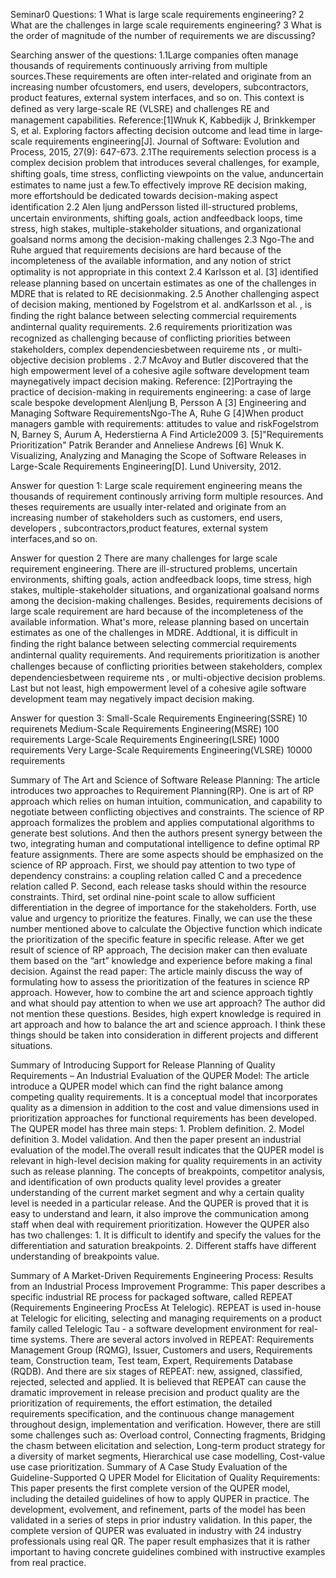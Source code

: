 Seminar0
Questions:
1 What is large scale requirements engineering?
2 What are the challenges in large scale requirements engineering?
3 What is the order of magnitude of the number of requirements we are
discussing?

Searching answer of the questions:
1.1Large companies often manage thousands of requirements continuously arriving from multiple sources.These requirements are often inter-related and originate from an increasing number ofcustomers, end users, developers, subcontractors, product features, external system interfaces, and so on. This context is deﬁned as very large-scale RE (VLSRE) and challenges RE and management capabilities.
Reference:[1]Wnuk K, Kabbedijk J, Brinkkemper S, et al. Exploring factors affecting decision outcome and lead time in large‐scale requirements engineering[J]. Journal of Software: Evolution and Process, 2015, 27(9): 647-673.
2.1The requirements selection process is a complex decision problem that introduces several challenges, for example, shifting goals, time stress, conﬂicting viewpoints on the value, anduncertain estimates to name just a few.To effectively improve RE decision making, more effortshould be dedicated towards decision-making aspect identiﬁcation 
2.2 Alen ljung andPersson listed ill-structured problems, uncertain environments, shifting goals, action andfeedback loops, time stress, high stakes, multiple-stakeholder situations, and organizational goalsand norms among the decision-making challenges
2.3 Ngo-The and Ruhe argued that requirements decisions are hard because of the incompleteness of the available information, and any notion of strict optimality is not appropriate in this context
2.4 Karlsson et al. [3] identiﬁed release planning based on uncertain estimates as one of the challenges in MDRE that is related to RE decisionmaking. 
2.5 Another challenging aspect of decision making, mentioned by Fogelstrom et al. andKarlsson et al. , is ﬁnding the right balance between selecting commercial requirements andinternal quality requirements. 
2.6 requirements prioritization was recognized as challenging because of conﬂicting priorities between stakeholders, complex dependenciesbetween requireme nts , or multi-objective decision problems . 
2.7 McAvoy and Butler discovered that the high empowerment level of a cohesive agile software development team maynegatively impact decision making.
Reference:
[2]Portraying the practice of decision-making in requirements engineering: a case of large scale bespoke development
Alenljung B, Persson A
[3] Engineering and Managing Software RequirementsNgo-The A, Ruhe G
[4]When product managers gamble with requirements: attitudes to value and riskFogelstrom N, Barney S, Aurum A, Hederstierna A
Find Article2009
3.
[5]"Requirements Prioritization" Patrik Berander and Anneliese Andrews
[6] Wnuk K. Visualizing, Analyzing and Managing the Scope of Software Releases in Large-Scale Requirements Engineering[D]. Lund University, 2012.


Answer for question 1:
Large scale requirement engineering means the thousands of requirement continously arriving form multiple resources. And theses requirements are usually inter-related and originate from an increasing number of stakeholders such as customers, end users, developers , subcontractors,product features, external system interfaces,and so on.

Answer for question 2
There are many challenges for large scale requirement engineering. There are ill-structured problems, uncertain environments, shifting goals, action andfeedback loops, time stress, high stakes, multiple-stakeholder situations, and organizational goalsand norms among the decision-making challenges. Besides, requirements decisions of large scale requirement are hard because of the incompleteness of the available information. What's more, release planning based on uncertain estimates as one of the challenges in MDRE. Addtional,  it is difficult in ﬁnding the right balance between selecting commercial requirements andinternal quality requirements. And requirements prioritization is another challenges because of conﬂicting priorities between stakeholders, complex dependenciesbetween requireme nts , or multi-objective decision problems. Last but not least, high empowerment level of a cohesive agile software development team may negatively impact decision making.

Answer for question 3:
Small-Scale Requirements Engineering(SSRE) 10 requirenets
Medium-Scale Requirements Engineering(MSRE) 100 requirements
Large-Scale Requirements Engineering(LSRE)  1000 requirements
Very Large-Scale Requirements Engineering(VLSRE) 10000 requirements

Summary of The Art and Science of Software Release Planning:
The article introduces two approaches to Requirement Planning(RP). One is art of RP approach which relies on human intuition, communication, and capability to negotiate between conflicting objectives and constraints. The science of RP approach formalizes the problem and applies computational algorithms to generate best solutions. And then the authors present synergy between the two, integrating human and computational intelligence to define optimal RP feature assignments. There are some aspects should be emphasized on the science of RP approach. First, we should pay attention to two type of dependency constrains: a coupling relation called C and a precedence relation called P. Second, each release tasks should within the resource constraints. Third, set ordinal nine-point scale to allow sufficient differentiation in the degree of importance for the stakeholders. Forth, use value and urgency to prioritize the features. Finally, we can use the these number mentioned above to calculate the Objective function which indicate the prioritization of the specific feature in specific release. After we get result of science of RP approach, The decision maker can then evaluate them based on the “art” knowledge and experience before making a final decision.
Against the read paper:
The article mainly discuss the way of formulating how to assess the prioritization of the features in science RP approach. However, how to combine the art and science approach tightly and what should pay attention to when we use art approach? The author did not mention these questions. Besides, high expert knowledge is required in art approach and how to balance the art and science approach. I think these things should be taken into consideration in different projects and different situations.

Summary of Introducing Support for Release Planning of Quality Requirements – An Industrial Evaluation of the QUPER Model:
The article introduce a QUPER model which can find the right balance among competing quality requirements. It is a conceptual model that incorporates quality as a dimension in addition to the
cost and value dimensions used in prioritization approaches for functional requirements has been
developed. The QUPER model has three main steps: 1. Problem definition. 2. Model definition 3. Model validation. And then the paper present an industrial evaluation of the model.The overall result indicates that the QUPER model is relevant in high-level decision making for quality requirements in an activity such as release planning. The concepts of breakpoints, competitor analysis, and identification of own products quality level provides a greater understanding of the
current market segment and why a certain quality level is needed in a particular release. And the QUPER is proved that it is easy to understand and learn, it also improve the communication among staff when deal with requirement prioritization. However the QUPER also has two challenges: 1. It is difficult to identify and specify the values for the differentiation and saturation breakpoints. 2. Different staffs have different understanding of breakpoints value. 

Summary of A Market-Driven Requirements Engineering Process: Results from an Industrial Process Improvement Programme: 
This paper describes a specific industrial RE process for packaged software, called REPEAT (Requirements Engineering ProcEss At Telelogic). REPEAT is used in-house at Telelogic for eliciting,
selecting and managing requirements on a product family called Telelogic Tau - a software development environment for real-time systems. There are several actors involved in REPEAT: Requirements Management Group (RQMG), Issuer, Customers and users, Requirements team, Construction team, Test team, Expert, Requirements Database (RQDB). And there are six stages of REPEAT: new, assigned, classified, rejected, selected and applied. It is believed that REPEAT can cause the dramatic improvement in release precision and product quality are the prioritization of requirements, the effort estimation, the detailed requirements specification, and the continuous change management throughout design, implementation and verification. However, there are still some challenges such as: Overload control, Connecting fragments, Bridging the chasm between elicitation and selection, Long-term product strategy for a diversity of market segments, Hierarchical use case modelling, Cost-value use case prioritization.
Summary of A Case Study Evaluation of the Guideline-Supported Q UPER Model for Elicitation of Quality Requirements:
This paper presents the first complete version of the QUPER model, including the detailed guidelines of how to apply QUPER in practice. The development, evolvement, and refinement, parts of the model has been validated in a series of steps in prior industry validation. In this paper, the complete version of QUPER was evaluated in industry with 24 industry professionals using real QR. The paper result emphasizes that it is rather important to having concrete guidelines combined with instructive examples from real practice.

